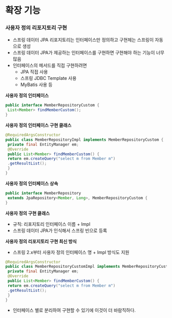 # 확장 기능

### 사용자 정의 리포지토리 구현

- 스프링 데이터 JPA 리포지토리는 인터페이스만 정의하고 구현체는 스프링이 자동으로 생성
- 스프링 데이터 JPA가 제공하는 인터페이스를 구현하면 구현해야 하는 기능이 너무 많음
- 인터페이스의 메서드를 직접 구현하려면
    - JPA 직접 사용
    - 스프링 JDBC Template 사용
    - MyBatis 사용 등
    

**사용자 정의 인터페이스**

```java
public interface MemberRepositoryCustom {
 List<Member> findMemberCustom();
}
```

**사용자 정의 인터페이스 구현 클래스**

```java
@RequiredArgsConstructor
public class MemberRepositoryImpl implements MemberRepositoryCustom {
 private final EntityManager em;
 @Override
 public List<Member> findMemberCustom() {
 return em.createQuery("select m from Member m")
 .getResultList();
 }
}
```

**사용자 정의 인터페이스 상속**

```java
public interface MemberRepository
 extends JpaRepository<Member, Long>, MemberRepositoryCustom {
}
```

**사용자 정의 구현 클래스**

- 규칙: 리포지토리 인터페이스 이름 + Impl
- 스프링 데이터 JPA가 인식해서 스프링 빈으로 등록

**사용자 정의 리포지토리 구현 최신 방식**

- 스프링 2.x부터 사용자 정의 인터페이스 명  + Impl 방식도 지원

```java
@RequiredArgsConstructor
public class MemberRepositoryCustomImpl implements MemberRepositoryCustom {
 private final EntityManager em;
 @Override
 public List<Member> findMemberCustom() {
 return em.createQuery("select m from Member m")
 .getResultList();
 }
}
```

- 인터페이스 별로 분리하여 구현할 수 있기에 이것이 더 바람직하다.